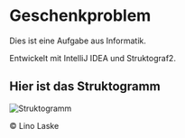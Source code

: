 # Geschenkproblem


Dies ist eine Aufgabe aus Informatik.

Entwickelt mit IntelliJ IDEA und Struktograf2.


## Hier ist das Struktogramm
![Struktogramm](https://user-images.githubusercontent.com/97836991/197477792-79e87c2b-8e1d-4634-a563-4561669d1ff2.jpg)




© Lino Laske
